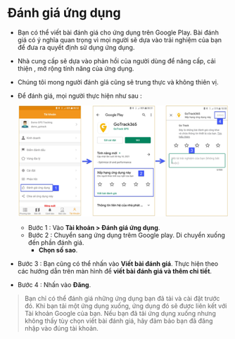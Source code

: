 # Đánh giá ứng dụng

- Bạn có thể viết bài đánh giá cho ứng dụng trên Google Play. Bài đánh giá có ý nghĩa quan trọng vì mọi người sẽ dựa vào trải nghiệm của bạn để đưa ra quyết định sử dụng ứng dụng. 
- Nhà cung cấp sẽ dựa vào phản hồi của người dùng để nâng cấp, cải thiện , mở rộng tính năng  của ứng dụng. 
- Chúng tôi mong người đánh giá cũng sẽ trung thực và không thiên vị.
- Để đánh giá, mọi người thực hiện như sau :
  
  <span class="icon-left5">![Interface Web](/docs/assets/images/web-interface/app-gotrack365/app-reviews.jpg) 
  
  - Bước 1 : Vào **Tài khoản > Đánh giá ứng dụng**.
  - Bước 2 : Chuyển sang ứng dụng trêm Google play. Di chuyển xuống đến phần đánh giá. 
    - **Chọn số sao**. 
- Bước 3 :  Bạn cũng có thể nhấn vào **Viết bài đánh giá**. Thực hiện theo các hướng dẫn trên màn hình để **viết bài đánh giá và thêm chi tiết**. 
- Bước 4 : Nhấn vào **Đăng**.
>  Bạn chỉ có thể đánh giá những ứng dụng bạn đã tải và cài đặt trước đó. Khi bạn tải một ứng dụng xuống, ứng dụng đó sẽ được liên kết với Tài khoản Google của bạn. Nếu bạn đã tải ứng dụng xuống nhưng không thấy tùy chọn viết bài đánh giá, hãy đảm bảo bạn đã đăng nhập vào đúng tài khoản. 
